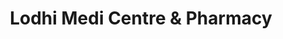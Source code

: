 ---
title: "Lodhi Medi Centre & Pharmacy"
url: /karachi/lodhi-medi-centre-and-pharmacy/
shop: medical supply
---